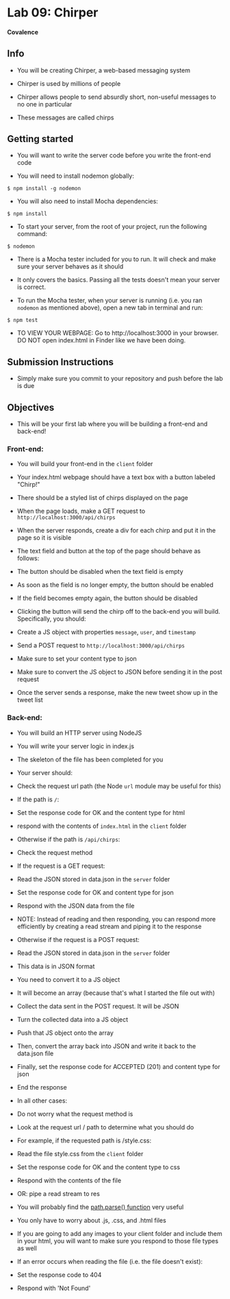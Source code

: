# Lab 09: Chirper

#### Covalence

## Info

* You will be creating Chirper, a web-based messaging system

* Chirper is used by millions of people

* Chirper allows people to send absurdly short, non-useful messages to no one in particular

* These messages are called chirps

## Getting started

* You will want to write the server code before you write the front-end code

* You will need to install nodemon globally:

```
$ npm install -g nodemon
```

* You will also need to install Mocha dependencies:

```
$ npm install
```

* To start your server, from the root of your project, run the following command:

```
$ nodemon
```

* There is a Mocha tester included for you to run. It will check and make sure your server behaves as it should

* It only covers the basics. Passing all the tests doesn't mean your server is correct.

* To run the Mocha tester, when your server is running (i.e. you ran `nodemon` as mentioned above), open a new tab in terminal and run:

```
$ npm test
```

* TO VIEW YOUR WEBPAGE: Go to http://localhost:3000 in your browser. DO NOT open index.html in Finder like we have been doing.

## Submission Instructions

* Simply make sure you commit to your repository and push before the lab is due

## Objectives

* This will be your first lab where you will be building a front-end and back-end!

### Front-end:

* You will build your front-end in the `client` folder

* Your index.html webpage should have a text box with a button labeled "Chirp!"

* There should be a styled list of chirps displayed on the page

* When the page loads, make a GET request to `http://localhost:3000/api/chirps`

* When the server responds, create a div for each chirp and put it in the page so it is visible

* The text field and button at the top of the page should behave as follows:

* The button should be disabled when the text field is empty

* As soon as the field is no longer empty, the button should be enabled

* If the field becomes empty again, the button should be disabled

* Clicking the button will send the chirp off to the back-end you will build. Specifically, you should:

* Create a JS object with properties `message`, `user`, and `timestamp`

* Send a POST request to `http://localhost:3000/api/chirps`

* Make sure to set your content type to json

* Make sure to convert the JS object to JSON before sending it in the post request

* Once the server sends a response, make the new tweet show up in the tweet list

### Back-end:

* You will build an HTTP server using NodeJS

* You will write your server logic in index.js

* The skeleton of the file has been completed for you

* Your server should:

* Check the request url path (the Node `url` module may be useful for this)

* If the path is `/`:

* Set the response code for OK and the content type for html

* respond with the contents of `index.html` in the `client` folder

* Otherwise if the path is `/api/chirps`:

* Check the request method

* If the request is a GET request:

* Read the JSON stored in data.json in the `server` folder

* Set the response code for OK and content type for json

* Respond with the JSON data from the file

* NOTE: Instead of reading and then responding, you can respond more efficiently by creating a read stream and piping it to the response

* Otherwise if the request is a POST request:

* Read the JSON stored in data.json in the `server` folder

* This data is in JSON format

* You need to convert it to a JS object

* It will become an array (because that's what I started the file out with)

* Collect the data sent in the POST request. It will be JSON

* Turn the collected data into a JS object

* Push that JS object onto the array

* Then, convert the array back into JSON and write it back to the data.json file

* Finally, set the response code for ACCEPTED (201) and content type for json

* End the response

* In all other cases:

* Do not worry what the request method is

* Look at the request url / path to determine what you should do

* For example, if the requested path is /style.css:

* Read the file style.css from the `client` folder

* Set the response code for OK and the content type to css

* Respond with the contents of the file

* OR: pipe a read stream to res

* You will probably find the [path.parse() function](https://nodejs.org/api/path.html#path_path_parse_path) very useful

* You only have to worry about .js, .css, and .html files

* If you are going to add any images to your client folder and include them in your html, you will want to make sure you respond to those file types as well

* If an error occurs when reading the file (i.e. the file doesn't exist):

* Set the response code to 404

* Respond with 'Not Found'
